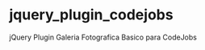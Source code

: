 jquery_plugin_codejobs
======================

jQuery Plugin Galeria Fotografica Basico para CodeJobs

